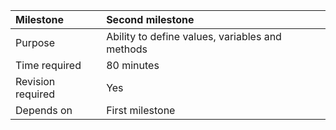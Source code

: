 | Milestone | Second milestone |
| :--- | :--- |
| Purpose | Ability to define values, variables and methods |
| Time required | 80 minutes |
| Revision required | Yes |
| Depends on | First milestone |



